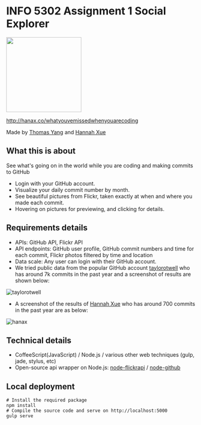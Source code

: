 # INFO 5302 Assignment 1 Social Explorer
<img src='http://hanax.github.io/whatyouvemissedwhenyouarecoding/assets/images/logo.png' width='200px'/>

http://hanax.co/whatyouvemissedwhenyouarecoding

Made by [Thomas Yang](http://thomas-yang.me) and [Hannah Xue](http://hanax.co)

## What this is about
See what's going on in the world while you are coding and making commits to GitHub
* Login with your GitHub account.
* Visualize your daily commit number by month.
* See beautiful pictures from Flickr, taken exactly at when and where you made each commit.
* Hovering on pictures for previewing, and clicking for details.

## Requirements details
* APIs: GitHub API, Flickr API
* API endpoints: GitHub user profile, GitHub commit numbers and time for each commit, Flickr photos filtered by time and location
* Data scale: Any user can login with their GitHub account. 
* We tried public data from the popular GitHub account [taylorotwell](http://github.com/taylorotwell) who has around 7k commits in the past year and a screenshot of results are shown below:

![taylorotwell](http://hanax.github.io/whatyouvemissedwhenyouarecoding/assets/readme_files/taylorotwell.jpg)

* A screenshot of the results of [Hannah Xue](http://github.com/hanax) who has around 700 commits in the past year are as below:

![hanax](http://hanax.github.io/whatyouvemissedwhenyouarecoding/assets/readme_files/hanax.jpg)

## Technical details
* CoffeeScript(JavaScript) / Node.js / various other web techniques (gulp, jade, stylus, etc)
* Open-source api wrapper on Node.js: [node-flickrapi](https://github.com/Pomax/node-flickrapi) / [node-github](https://github.com/mikedeboer/node-github)

## Local deployment
```
# Install the required package
npm install
# Compile the source code and serve on http://localhost:5000
gulp serve
```
